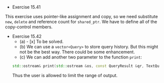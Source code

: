 * Exercise 15.41

This exercise uses pointer-like assignment and copy, so we need substitute ```new```, ```delete``` and reference count for ```shared_ptr```. We have to define all of the copy-control members.

* Exercise 15.42
	* (a) - [x] To be solved.
	* (b)
	We can use a ```vector<Query>``` to store query history. But this might not be the best way. There could be some enhancement.
	* (c)
	We can add another two parameter to the function ```print```:
	```cpp
	std::ostream& print(std::ostream &os, const QueryResult &qr, TextQuery::line_no min, TextQuery::line_no max);
	```
	Thus the user is allowed to limit the range of output.